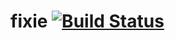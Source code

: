 # fixie [![Build Status](https://travis-ci.org/jxv/fixie.svg?branch=master)](https://travis-ci.org/jxv/fixie)
[fixie-hackage]: http://hackage.haskell.org/package/fixie
